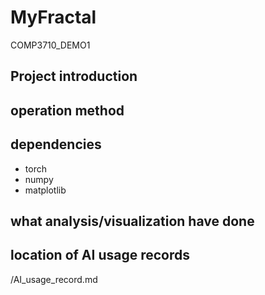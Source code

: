 # MyFractal
COMP3710_DEMO1
## Project introduction
## operation method
## dependencies
* torch
* numpy 
* matplotlib
## what analysis/visualization have done
## location of AI usage records
/AI_usage_record.md

